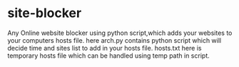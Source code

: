 # site-blocker
Any Online website blocker using python script,which adds your websites to your computers hosts file. 
here arch.py contains python script which will decide time and sites list to add in your hosts file.
hosts.txt here is temporary hosts file which can be handled using temp path in script.
